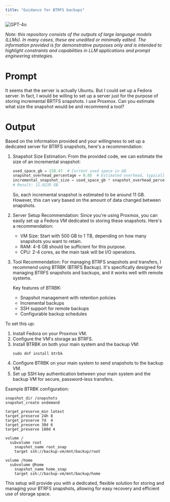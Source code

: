 ```yaml
---
title: "Guidance for BTRFS backups"
---
```

![GPT-4o](https://img.shields.io/badge/GPT--4o-3333FF?style=for-the-badge&logo=openai&logoColor=white)



*Note: this repository consists of the outputs of large language models (LLMs). In many cases, these are unedited or minimally edited. The information provided is for demonstrative purposes only and is intended to highlight constraints and capabilities in LLM applications and prompt engineering strategies.*


# Prompt

It seems that the server is actually Ubuntu. But I could set up a Fedora server. In fact, I would be willing to set up a server just for the purpose of storing incremental BRTFS snapshots. I use Proxmox. Can you estimate what size the snapshot would be and recommend a tool?

# Output

Based on the information provided and your willingness to set up a dedicated server for BTRFS snapshots, here's a recommendation:

1. Snapshot Size Estimation:
   From the provided code, we can estimate the size of an incremental snapshot:

   ```python
   used_space_gb = 220.47  # Current used space in GB
   snapshot_overhead_percentage = 0.05  # Estimated overhead, typically around 5%
   incremental_snapshot_size = used_space_gb * snapshot_overhead_percentage
   # Result: 11.0235 GB
   ```

   So, each incremental snapshot is estimated to be around 11 GB. However, this can vary based on the amount of data changed between snapshots.

2. Server Setup Recommendation:
   Since you're using Proxmox, you can easily set up a Fedora VM dedicated to storing these snapshots. Here's a recommendation:

   - VM Size: Start with 500 GB to 1 TB, depending on how many snapshots you want to retain.
   - RAM: 4-8 GB should be sufficient for this purpose.
   - CPU: 2-4 cores, as the main task will be I/O operations.

3. Tool Recommendation:
   For managing BTRFS snapshots and transfers, I recommend using BTRBK (BTRFS Backup). It's specifically designed for managing BTRFS snapshots and backups, and it works well with remote systems.

   Key features of BTRBK:
   - Snapshot management with retention policies
   - Incremental backups
   - SSH support for remote backups
   - Configurable backup schedules

To set this up:

1. Install Fedora on your Proxmox VM.
2. Configure the VM's storage as BTRFS.
3. Install BTRBK on both your main system and the backup VM:
   ```
   sudo dnf install btrbk
   ```
4. Configure BTRBK on your main system to send snapshots to the backup VM.
5. Set up SSH key authentication between your main system and the backup VM for secure, password-less transfers.

Example BTRBK configuration:

```
snapshot_dir /snapshots
snapshot_create ondemand

target_preserve_min latest
target_preserve 24h 8
target_preserve 7d  4
target_preserve 30d 6
target_preserve 180d 4

volume /
  subvolume root
    snapshot_name root_snap
    target ssh://backup-vm/mnt/backup/root

volume /home
  subvolume @home
    snapshot_name home_snap
    target ssh://backup-vm/mnt/backup/home
```

This setup will provide you with a dedicated, flexible solution for storing and managing your BTRFS snapshots, allowing for easy recovery and efficient use of storage space.
 
